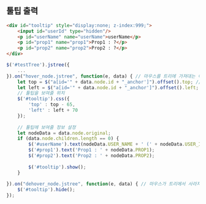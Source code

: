 <!-- --- --><!-- title: 응용 --><!-- updated: 2023-01-09 07:43:03Z --><!-- created: 2023-01-09 07:30:26Z --><!-- latitude: 37.44491680 --><!-- longitude: 127.13886840 --><!-- altitude: 0.0000 --><!-- --- -->## 툴팁 출력```html<div id="tooltip" style="display:none; z-index:999;">	<input id="userId" type="hidden"/>	<p id="userName" name="userName">userName</p>	<p id="prop1" name="prop1">Prop1 : ?</p>	<p id="prop2" name="prop2">Prop2 : ?</p></div>``````javascript$('#testTree').jstree({	...}).on("hover_node.jstree", function(e, data) { // 마우스를 트리에 가져대는 이벤트	let top = $("a[id='" + data.node.id + "_anchor']").offset().top; // 마우스의 위치 (상하)	let left = $("a[id='" + data.node.id + "_anchor']").offset().left; // 마우스의 위치 (좌우)	// 툴팁을 보여줄 위치	$('#tooltip').css({		'top' : top - 65,		'left' : left + 70	});		// 툴팁에 보여줄 정보 설정	let nodeData = data.node.original;	if (data.node.children.length == 0) {		$('#userName').text(nodeData.USER_NAME + ' (' + nodeData.USER_ID + ')');		$('#prop1').text('Prop1 : ' + nodeData.PROP1);		$('#prop2').text('Prop2 : ' + nodeData.PROP2);				$('#tooltip').show();	}	}).on("dehover_node.jstree", function(e, data) { // 마우스가 트리에서 사라지는 이벤트	$('#tooltip').hide();});```